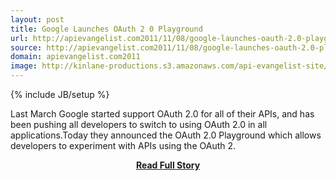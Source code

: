 ```yaml
---
layout: post
title: Google Launches OAuth 2 0 Playground
url: http://apievangelist.com2011/11/08/google-launches-oauth-2.0-playground/
source: http://apievangelist.com2011/11/08/google-launches-oauth-2.0-playground/
domain: apievangelist.com2011
image: http://kinlane-productions.s3.amazonaws.com/api-evangelist-site/blog/OAuth2.png
---
```

{% include JB/setup %}<p>Last March Google started support OAuth 2.0 for all of their APIs, and has been pushing all developers to switch to using OAuth 2.0 in all applications.Today they announced the OAuth 2.0 Playground which allows developers to experiment with APIs using the OAuth 2.</p>
<center><p><a href="http://apievangelist.com2011/11/08/google-launches-oauth-2.0-playground/" style='padding:25px; font-sze:18px; font-weight: bold;'>Read Full Story</a></p></center>
